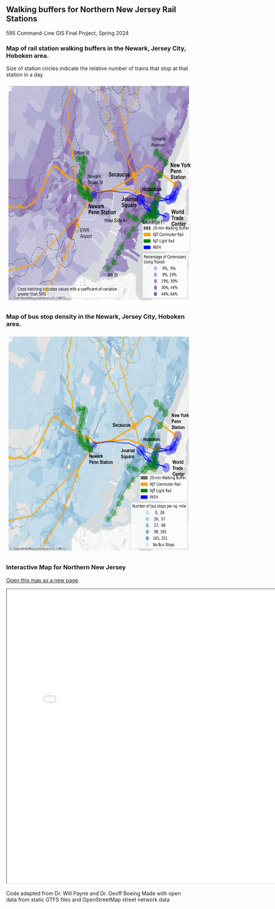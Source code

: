 ## Walking buffers for Northern New Jersey Rail Stations
595 Command-Line GIS Final Project, Spring 2024

### Map of rail station walking buffers in the Newark, Jersey City, Hoboken area. 
Size of station circles indicate the relative number of trains that stop at that station in a day.

<img src="map_1.png" height="600">

### Map of bus stop density in the Newark, Jersey City, Hoboken area. 

<img src="map_2.png" height="600">

### Interactive Map for Northern New Jersey
[Open this map as a new page](webmap_ver3.html).
<iframe src = "webmap_ver5.html" height = "800" width = "800"></iframe>

Code adapted from Dr. Will Payne and Dr. Geoff Boeing
Made with open data from static GTFS files and OpenStreetMap street network data
